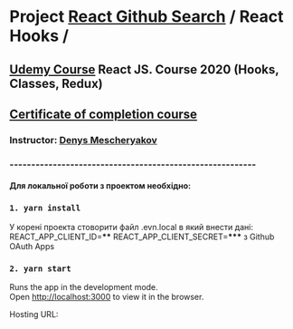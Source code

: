 # Project [React Github Search](https://react-hooks-github.firebaseapp.com) / React Hooks /

## [Udemy Course](https://www.udemy.com/course/react-2020-complete-guide/learn/lecture/17342360#overview) React JS. Course 2020 (Hooks, Classes, Redux)

## [Certificate of completion course](https://www.udemy.com/certificate/UC-3c53e5d5-0cf4-4458-a569-a34e317d1954/?deal_code=&utm_source=aff-campaign&utm_medium=udemyads&utm_term=Homepage&utm_content=Textlink&utm_campaign=Admitad-default&admitad_uid=e3320df32a28c674b9bd9bed2ddb6250&publisher_id=606171&website_id=701387)

### Instructor: [Denys Mescheryakov](https://www.udemy.com/user/denys-mescheryakov/)

### ---------------------------------------------------------

#### Для локальної роботи з проектом необхідно:

### `1. yarn install`

У корені проекта стоворити файл .evn.local
в який внести дані:
REACT_APP_CLIENT_ID=**\*\***
REACT_APP_CLIENT_SECRET=**\*\*\***
з Github OAuth Apps

### `2. yarn start`

Runs the app in the development mode.<br />
Open [http://localhost:3000](http://localhost:3000) to view it in the browser.

Hosting URL: 
